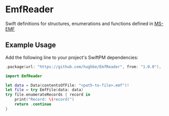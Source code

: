# EmfReader

Swift definitions for structures, enumerations and functions defined in [MS-EMF](https://docs.microsoft.com/en-us/openspecs/windows_protocols/ms-emf/)

## Example Usage

Add the following line to your project's SwiftPM dependencies:
```swift
.package(url: "https://github.com/hughbe/EmfReader", from: "1.0.0"),
```

```swift
import EmfReader

let data = Data(contentsOfFile: "<path-to-file>.emf")!
let file = try EmfFile(data: data)
try file.enumerateRecords { record in
    print("Record: \(record)")
    return .continue
}
```
